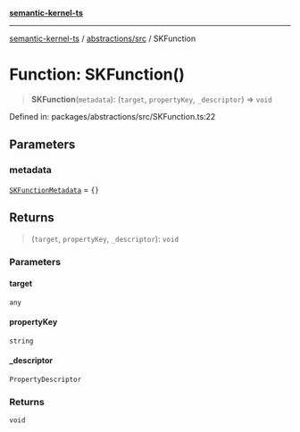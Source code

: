 [**semantic-kernel-ts**](../../../README.md)

***

[semantic-kernel-ts](../../../modules.md) / [abstractions/src](../README.md) / SKFunction

# Function: SKFunction()

> **SKFunction**(`metadata`): (`target`, `propertyKey`, `_descriptor`) => `void`

Defined in: packages/abstractions/src/SKFunction.ts:22

## Parameters

### metadata

[`SKFunctionMetadata`](../interfaces/SKFunctionMetadata.md) = `{}`

## Returns

> (`target`, `propertyKey`, `_descriptor`): `void`

### Parameters

#### target

`any`

#### propertyKey

`string`

#### \_descriptor

`PropertyDescriptor`

### Returns

`void`
